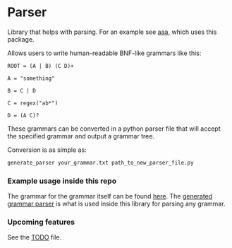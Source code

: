# Parser

Library that helps with parsing. For an example see [aaa](https://github.com/lk16/aaa), which uses this package.

Allows users to write human-readable BNF-like grammars like this:

```
ROOT = (A | B) (C D)+

A = "something"

B = C | D

C = regex("ab*")

D = (A C)?
```

These grammars can be converted in a python parser file that will accept the specified grammar and output a grammar tree.

Conversion is as simple as:
```sh
generate_parser your_grammar.txt path_to_new_parser_file.py
```

### Example usage inside this repo
The grammar for the grammar itself can be found [here](./parser/grammar/grammar.txt).
The [generated grammar parser](./parser/grammar/parser.py) is what is used inside this library for parsing any grammar.


### Upcoming features
See the [TODO](TODO.md) file.
